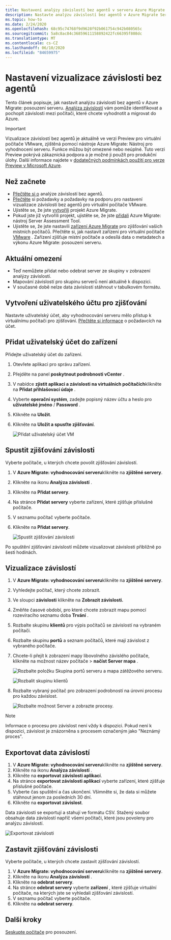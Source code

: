 ```yaml
---
title: Nastavení analýzy závislostí bez agentů v serveru Azure Migrate Assessment
description: Nastavte analýzu závislostí bez agentů v Azure Migrate Server Assessment.
ms.topic: how-to
ms.date: 2/24/2020
ms.openlocfilehash: 68c95c74768f9d9628f92b061754c942b080565c
ms.sourcegitcommit: 5a8c8ac84c36859611158892422fc66395f808dc
ms.translationtype: MT
ms.contentlocale: cs-CZ
ms.lasthandoff: 06/10/2020
ms.locfileid: "84659975"
---
```

# <a name="set-up-agentless-dependency-visualization"></a>Nastavení vizualizace závislosti bez agentů 

Tento článek popisuje, jak nastavit analýzu závislostí bez agentů v Azure Migrate: posouzení serveru. [Analýza závislostí](concepts-dependency-visualization.md) vám pomůže identifikovat a pochopit závislosti mezi počítači, které chcete vyhodnotit a migrovat do Azure.


> [!IMPORTANT]
> Vizualizace závislostí bez agentů je aktuálně ve verzi Preview pro virtuální počítače VMware, zjištěná pomocí nástroje Azure Migrate: Nástroj pro vyhodnocení serveru.
> Funkce můžou být omezené nebo neúplné.
> Tuto verzi Preview pokrývá zákaznická podpora a je možné ji použít pro produkční úlohy.
> Další informace najdete v [dodatečných podmínkách použití pro verze Preview v Microsoft Azure](https://azure.microsoft.com/support/legal/preview-supplemental-terms/).



## <a name="before-you-start"></a>Než začnete

- [Přečtěte si o](concepts-dependency-visualization.md#agentless-analysis) analýze závislostí bez agentů.
- [Přečtěte](migrate-support-matrix-vmware.md#agentless-dependency-analysis-requirements) si požadavky a požadavky na podporu pro nastavení vizualizace závislosti bez agentů pro virtuální počítače VMware.
- Ujistěte se, že jste [vytvořili](how-to-add-tool-first-time.md) projekt Azure Migrate.
- Pokud jste již vytvořili projekt, ujistěte se, že jste [přidali](how-to-assess.md) Azure Migrate: nástroj Server Assessment Tool.
- Ujistěte se, že jste nastavili [zařízení Azure Migrate](migrate-appliance.md) pro zjišťování vašich místních počítačů. Přečtěte si, jak nastavit zařízení pro virtuální počítače [VMware](how-to-set-up-appliance-vmware.md) . Zařízení zjišťuje místní počítače a odesílá data o metadatech a výkonu Azure Migrate: posouzení serveru.


## <a name="current-limitations"></a>Aktuální omezení

- Teď nemůžete přidat nebo odebrat server ze skupiny v zobrazení analýzy závislostí.
- Mapování závislostí pro skupinu serverů není aktuálně k dispozici.
- V současné době nelze data závislostí stáhnout v tabulkovém formátu.

## <a name="create-a-user-account-for-discovery"></a>Vytvoření uživatelského účtu pro zjišťování

Nastavte uživatelský účet, aby vyhodnocování serveru mělo přístup k virtuálnímu počítači pro zjišťování. [Přečtěte si informace](migrate-support-matrix-vmware.md#agentless-dependency-analysis-requirements) o požadavcích na účet.


## <a name="add-the-user-account-to-the-appliance"></a>Přidat uživatelský účet do zařízení

Přidejte uživatelský účet do zařízení.

1. Otevřete aplikaci pro správu zařízení. 
2. Přejděte na panel **poskytnout podrobnosti vCenter** .
3. V nabídce **zjistit aplikaci a závislosti na virtuálních počítačích**klikněte na **Přidat přihlašovací údaje** .
3. Vyberte **operační systém**, zadejte popisný název účtu a heslo pro **uživatelské jméno** / **Password** .
6. Klikněte na **Uložit**.
7. Klikněte na **Uložit a spusťte zjišťování**.

    ![Přidat uživatelský účet VM](./media/how-to-create-group-machine-dependencies-agentless/add-vm-credential.png)

## <a name="start-dependency-discovery"></a>Spustit zjišťování závislosti

Vyberte počítače, u kterých chcete povolit zjišťování závislostí.

1. V **Azure Migrate: vyhodnocování serveru**klikněte na **zjištěné servery**.
2. Klikněte na ikonu **Analýza závislostí** .
3. Klikněte na **Přidat servery**.
4. Na stránce **Přidat servery** vyberte zařízení, které zjišťuje příslušné počítače.
5. V seznamu počítač vyberte počítače.
6. Klikněte na **Přidat servery**.

    ![Spustit zjišťování závislosti](./media/how-to-create-group-machine-dependencies-agentless/start-dependency-discovery.png)

Po spuštění zjišťování závislostí můžete vizualizovat závislosti přibližně po šesti hodinách.

## <a name="visualize-dependencies"></a>Vizualizace závislostí

1. V **Azure Migrate: vyhodnocování serveru**klikněte na **zjištěné servery**.
2. Vyhledejte počítač, který chcete zobrazit.
3. Ve sloupci **závislosti** klikněte na **Zobrazit závislosti.**
4. Změňte časové období, pro které chcete zobrazit mapu pomocí rozevíracího seznamu doba **Trvání** .
5. Rozbalte skupinu **klientů** pro výpis počítačů se závislostí na vybraném počítači.
6. Rozbalte skupinu **portů** a seznam počítačů, které mají závislost z vybraného počítače.
7. Chcete-li přejít k zobrazení mapy libovolného závislého počítače, klikněte na možnost název počítače > **načíst Server mapa** .

    ![Rozbalte položku Skupina portů serveru a mapa zátěžového serveru.](./media/how-to-create-group-machine-dependencies-agentless/load-server-map.png)

    ![Rozbalit skupinu klientů ](./media/how-to-create-group-machine-dependencies-agentless/expand-client-group.png)

8. Rozbalte vybraný počítač pro zobrazení podrobností na úrovni procesu pro každou závislost.

    ![Rozbalte možnost Server a zobrazte procesy.](./media/how-to-create-group-machine-dependencies-agentless/expand-server-processes.png)

> [!NOTE]
> Informace o procesu pro závislost není vždy k dispozici. Pokud není k dispozici, závislost je znázorněna s procesem označeným jako "Neznámý proces".

## <a name="export-dependency-data"></a>Exportovat data závislostí

1. V **Azure Migrate: vyhodnocování serveru**klikněte na **zjištěné servery**.
2. Klikněte na ikonu **Analýza závislostí** .
3. Klikněte na **exportovat závislosti aplikací**.
4. Na stránce **exportovat závislosti aplikací** vyberte zařízení, které zjišťuje příslušné počítače.
5. Vyberte čas spuštění a čas ukončení. Všimněte si, že data si můžete stáhnout jenom za posledních 30 dní.
6. Klikněte na **exportovat závislost**.

Data závislosti se exportují a stahují ve formátu CSV. Stažený soubor obsahuje data závislostí napříč všemi počítači, které jsou povoleny pro analýzu závislostí. 

![Exportovat závislosti](./media/how-to-create-group-machine-dependencies-agentless/export.png)

## <a name="stop-dependency-discovery"></a>Zastavit zjišťování závislosti

Vyberte počítače, u kterých chcete zastavit zjišťování závislostí.

1. V **Azure Migrate: vyhodnocování serveru**klikněte na **zjištěné servery**.
2. Klikněte na ikonu **Analýza závislostí** .
3. Klikněte na **odebrat servery**.
3. Na stránce **odebrat servery** vyberte **zařízení** , které zjišťuje virtuální počítače, na kterých jste se vyhledali zjišťování závislostí.
4. V seznamu počítač vyberte počítače.
5. Klikněte na **odebrat servery**.


## <a name="next-steps"></a>Další kroky

[Seskupte počítače](how-to-create-a-group.md) pro posouzení.
